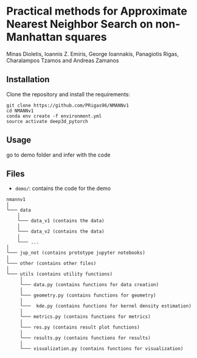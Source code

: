 # Practical methods for Approximate Nearest Neighbor Search on non-Manhattan squares

Minas Dioletis, Ioannis Z. Emiris, George Ioannakis, Panagiotis Rigas, Charalampos Tzamos and Andreas Zamanos

## Installation

Clone the repository and install the requirements:

```
git clone https://github.com/PRigas96/NMANNv1
cd NMANNv1
conda env create -f environment.yml
source activate deep3d_pytorch
```

## Usage

go to demo folder and infer with the code

## Files

- `demo/`: contains the code for the demo

```
nmannv1
│
└─── data
    │
    └─── data_v1 (contains the data)
    │
    └─── data_v2 (contains the data)
    │
    └─── ...
│
└─── jup_not (contains prototype jupyter notebooks)
│
└─── other (contains other files)
│
└─── utils (contains utility functions)
     │
     └─── data.py (contains functions for data creation)
     │
     └─── geometry.py (contains functions for geometry)
     │
     └───  kde.py (contains functions for kernel density estimation)
     │
     └─── metrics.py (contains functions for metrics)
     │
     └─── res.py (contains result plot functions)
     │
     └─── results.py (contains functions for results)
     │
     └─── visualization.py (contains functions for visualization)
```
